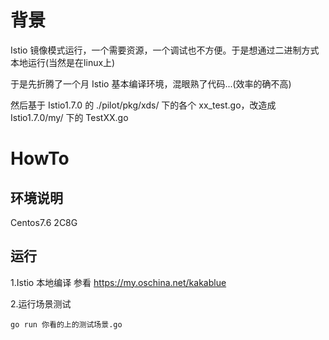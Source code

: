 # 背景

Istio 镜像模式运行，一个需要资源，一个调试也不方便。于是想通过二进制方式本地运行(当然是在linux上)

于是先折腾了一个月 Istio 基本编译环境，混眼熟了代码...(效率的确不高)

然后基于 Istio1.7.0 的 ./pilot/pkg/xds/ 下的各个 xx_test.go，改造成 Istio1.7.0/my/ 下的 TestXX.go 


# HowTo
## 环境说明
Centos7.6  2C8G

## 运行


1.Istio 本地编译 
参看 https://my.oschina.net/kakablue 

2.运行场景测试

```
go run 你看的上的测试场景.go
```
